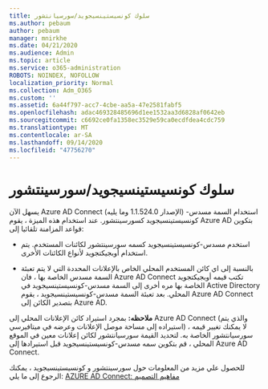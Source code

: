 ```yaml
---
title: سلوك كونسيستينسيجويد/سورسيانتشور
ms.author: pebaum
author: pebaum
manager: mnirkhe
ms.date: 04/21/2020
ms.audience: Admin
ms.topic: article
ms.service: o365-administration
ROBOTS: NOINDEX, NOFOLLOW
localization_priority: Normal
ms.collection: Adm_O365
ms.custom: ''
ms.assetid: 6a44f797-acc7-4cbe-aa5a-47e2581fabf5
ms.openlocfilehash: adac469328485696d1ee1532aa3d6828af0642eb
ms.sourcegitcommit: c6692ce0fa1358ec3529e59ca0ecdfdea4cdc759
ms.translationtype: MT
ms.contentlocale: ar-SA
ms.lasthandoff: 09/14/2020
ms.locfileid: "47756270"
---
```

# <a name="consistencyguid--sourceanchor-behavior"></a>سلوك كونسيستينسيجويد/سورسينتشور

يسهل الآن Azure AD Connect (الإصدار 1.1.524.0 وما يليه) استخدام السمة مسدس-كونسيستينسيجويد كسورسينتشور. عند استخدام هذه الميزة ، يقوم Azure AD بتكوين قواعد المزامنة تلقائيا إلى:
  
- استخدم مسدس-كونسيستينسيجويد كسمه سورسينتشور لكائنات المستخدم. يتم استخدام أوبجيكتجويد لأنواع الكائنات الأخرى.
    
- بالنسبة إلى اي كائن المستخدم المحلي الخاص بالإعلانات المحددة التي لا يتم تعبئة السمة مسدس الخاصة بها ، فان Azure AD Connect تكتب قيمه أوبجيكتجويد الخاصة بها مره أخرى إلى السمة مسدس-كونسيستينسيجويد في Active Directory المحلي. بعد تعبئة السمة مسدس-كونسيستينسيجويد ، يقوم Azure AD Connect بتصدير الكائن إلى Azure AD.
    
 **ملاحظه:** بمجرد استيراد كائن الإعلانات المحلي إلى Azure AD Connect (والذي يتم استيراده إلى مساحة موصل الإعلانات وعرضه في ميتافيرسي) ، لا يمكنك تغيير قيمه سورسيانتشور الخاصة به. لتحديد القيمة سورسيانتشور لكائن إعلانات معين في الموقع المحلي ، قم بتكوين سمه مسدس-كونسيستينسيجويد قبل استيرادها إلى Azure AD Connect. 
  
للحصول علي مزيد من المعلومات حول سورسينتشور و كونسيستينسيجويد ، يمكنك الرجوع إلى ما يلي: [AZURE AD Connect: مفاهيم التصميم](https://docs.microsoft.com/azure/active-directory/connect/active-directory-aadconnect-design-concepts)
  

